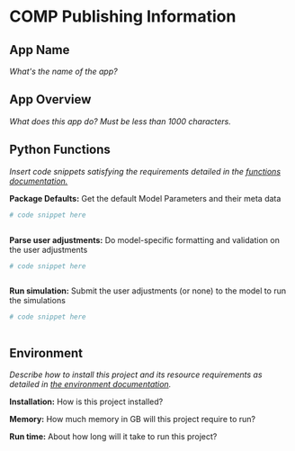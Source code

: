 # COMP Publishing Information

App Name
-----------------
*What's the name of the app?*


App Overview
----------------------------------------
*What does this app do? Must be less than 1000 characters.*



Python Functions
-------------------------
*Insert code snippets satisfying the requirements detailed in the [functions documentation.](FUNCTIONS.md)*


**Package Defaults:** Get the default Model Parameters and their meta data

```python
# code snippet here



```




**Parse user adjustments:** Do model-specific formatting and validation on the user adjustments

```python
# code snippet here



```


**Run simulation:** Submit the user adjustments (or none) to the model to run the simulations

```python
# code snippet here



```

Environment
---------------
*Describe how to install this project and its resource requirements as detailed in [the environment documentation](ENVIRONMENT.md).*


**Installation:** How is this project installed?


**Memory:** How much memory in GB will this project require to run?


**Run time:** About how long will it take to run this project?

